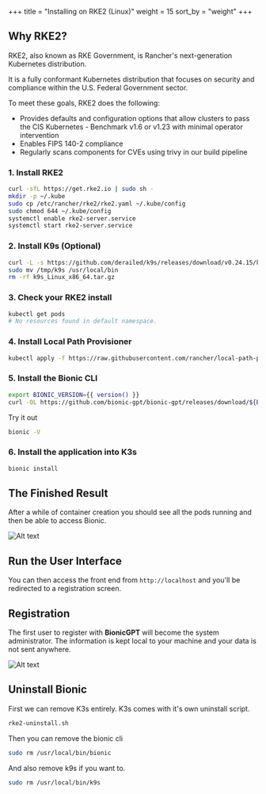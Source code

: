 +++
title = "Installing on RKE2 (Linux)"
weight = 15
sort_by = "weight"
+++

## Why RKE2?

RKE2, also known as RKE Government, is Rancher's next-generation Kubernetes distribution.

It is a fully conformant Kubernetes distribution that focuses on security and compliance within the U.S. Federal Government sector.

To meet these goals, RKE2 does the following:

- Provides defaults and configuration options that allow clusters to pass the CIS Kubernetes - Benchmark v1.6 or v1.23 with minimal operator intervention
- Enables FIPS 140-2 compliance
- Regularly scans components for CVEs using trivy in our build pipeline

### 1. Install RKE2

```sh
curl -sfL https://get.rke2.io | sudo sh -
mkdir -p ~/.kube
sudo cp /etc/rancher/rke2/rke2.yaml ~/.kube/config
sudo chmod 644 ~/.kube/config
systemctl enable rke2-server.service
systemctl start rke2-server.service
```

### 2. Install K9s (Optional)

```sh
curl -L -s https://github.com/derailed/k9s/releases/download/v0.24.15/k9s_Linux_x86_64.tar.gz | tar xvz -C /tmp
sudo mv /tmp/k9s /usr/local/bin
rm -rf k9s_Linux_x86_64.tar.gz
```

### 3. Check your RKE2 install

```sh
kubectl get pods
# No resources found in default namespace.
```

### 4. Install Local Path Provisioner

```sh
kubectl apply -f https://raw.githubusercontent.com/rancher/local-path-provisioner/v0.0.24/deploy/local-path-storage.yaml
```

### 5. Install the Bionic CLI

```sh
export BIONIC_VERSION={{ version() }}
curl -OL https://github.com/bionic-gpt/bionic-gpt/releases/download/${BIONIC_VERSION}/bionic-cli-linux && chmod +x ./bionic-cli-linux && sudo mv ./bionic-cli-linux /usr/local/bin/bionic
```

Try it out

```sh
bionic -V
```

### 6. Install the application into K3s

```sh
bionic install
```

## The Finished Result

After a while of container creation you should see all the pods running and then be able to access Bionic.


![Alt text](../bionic-startup-k9s.png "Bionic K9s")

## Run the User Interface

You can then access the front end from `http://localhost` and you'll be redirected to a registration screen.

## Registration

The first user to register with **BionicGPT** will become the system administrator. The information is kept local to your machine and your data is not sent anywhere.

![Alt text](../initial-screen.png "Start Screen")

## Uninstall Bionic

First we can remove K3s entirely. K3s comes with it's own uninstall script.

```sh
rke2-uninstall.sh
```

Then you can remove the bionic cli

```sh
sudo rm /usr/local/bin/bionic
```

And also remove k9s if you want to.

```sh
sudo rm /usr/local/bin/k9s
```
